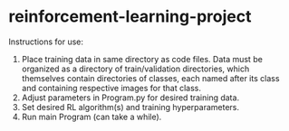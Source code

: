 # reinforcement-learning-project
Instructions for use:
1) Place training data in same directory as code files. Data must be organized as a directory of train/validation directories, which themselves contain directories of classes, each named after its class and containing respective images for that class.
2) Adjust parameters in Program.py for desired training data.
3) Set desired RL algorithm(s) and training hyperparameters.
4) Run main Program (can take a while).
